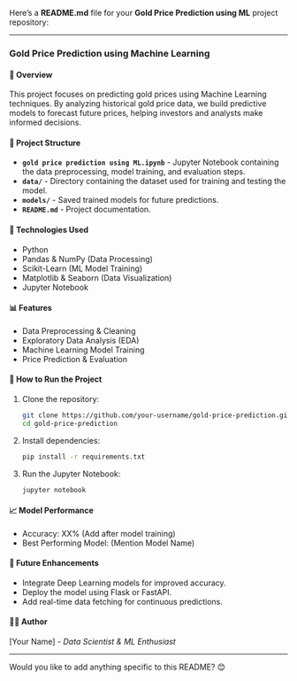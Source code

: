 Here’s a **README.md** file for your **Gold Price Prediction using ML** project repository:  

---

### **Gold Price Prediction using Machine Learning**  

#### **📌 Overview**  
This project focuses on predicting gold prices using Machine Learning techniques. By analyzing historical gold price data, we build predictive models to forecast future prices, helping investors and analysts make informed decisions.  

#### **📂 Project Structure**  
- **`gold price prediction using ML.ipynb`** - Jupyter Notebook containing the data preprocessing, model training, and evaluation steps.  
- **`data/`** - Directory containing the dataset used for training and testing the model.  
- **`models/`** - Saved trained models for future predictions.  
- **`README.md`** - Project documentation.  

#### **🔧 Technologies Used**  
- Python  
- Pandas & NumPy (Data Processing)  
- Scikit-Learn (ML Model Training)  
- Matplotlib & Seaborn (Data Visualization)  
- Jupyter Notebook  

#### **📊 Features**  
- Data Preprocessing & Cleaning  
- Exploratory Data Analysis (EDA)  
- Machine Learning Model Training  
- Price Prediction & Evaluation  

#### **🚀 How to Run the Project**  
1. Clone the repository:  
   ```bash
   git clone https://github.com/your-username/gold-price-prediction.git
   cd gold-price-prediction
   ```
2. Install dependencies:  
   ```bash
   pip install -r requirements.txt
   ```
3. Run the Jupyter Notebook:  
   ```bash
   jupyter notebook
   ```

#### **📈 Model Performance**  
- Accuracy: XX% (Add after model training)  
- Best Performing Model: (Mention Model Name)  

#### **📌 Future Enhancements**  
- Integrate Deep Learning models for improved accuracy.  
- Deploy the model using Flask or FastAPI.  
- Add real-time data fetching for continuous predictions.  

#### **👨‍💻 Author**  
[Your Name] - *Data Scientist & ML Enthusiast*  

---

Would you like to add anything specific to this README? 😊
